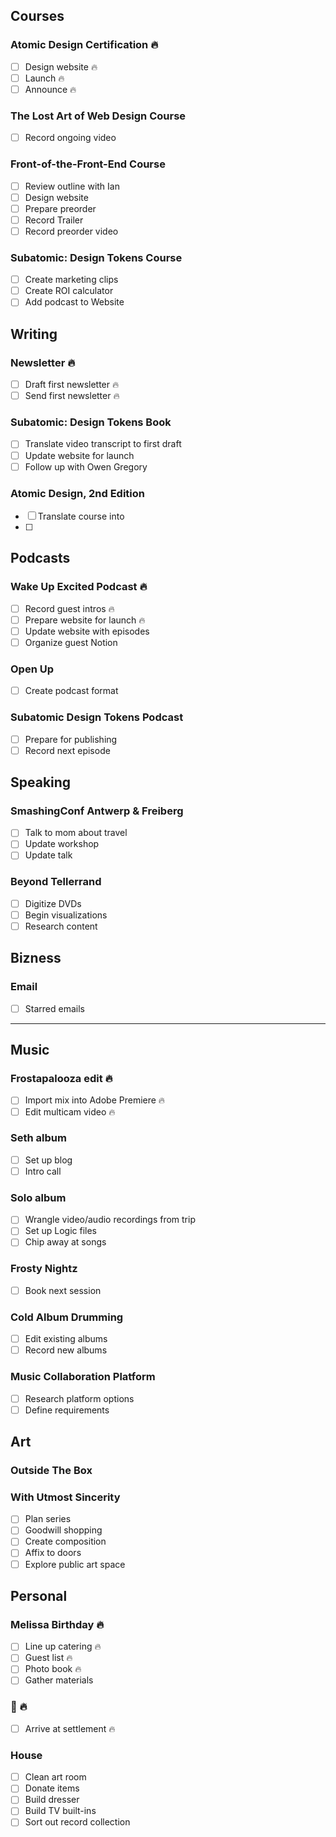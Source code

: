 ## Courses

### Atomic Design Certification 🔥

- [ ] Design website 🔥
- [ ] Launch 🔥
- [ ] Announce 🔥

### The Lost Art of Web Design Course

- [ ] Record ongoing video

### Front-of-the-Front-End Course

- [ ] Review outline with Ian
- [ ] Design website
- [ ] Prepare preorder
- [ ] Record Trailer
- [ ] Record preorder video

### Subatomic: Design Tokens Course

- [ ] Create marketing clips
- [ ] Create ROI calculator
- [ ] Add podcast to Website

## Writing

### Newsletter 🔥 
- [ ] Draft first newsletter 🔥
- [ ] Send first newsletter 🔥

### Subatomic: Design Tokens Book

- [ ] Translate video transcript to first draft
- [ ] Update website for launch
- [ ] Follow up with Owen Gregory

### Atomic Design, 2nd Edition

- [ ] Translate course into 
- [ ] 

## Podcasts

### Wake Up Excited Podcast 🔥

- [ ] Record guest intros 🔥
- [ ] Prepare website for launch  🔥
- [ ] Update website with episodes
- [ ] Organize guest Notion

### Open Up

- [ ] Create podcast format

### Subatomic Design Tokens Podcast
- [ ] Prepare for publishing
- [ ] Record next episode

## Speaking

### SmashingConf Antwerp & Freiberg
- [ ] Talk to mom about travel
- [ ] Update workshop
- [ ] Update talk

### Beyond Tellerrand
- [ ] Digitize DVDs
- [ ] Begin visualizations
- [ ] Research content

## Bizness

### Email 
- [ ] Starred emails

---

## Music

### Frostapalooza edit 🔥
- [ ] Import mix into Adobe Premiere  🔥
- [ ] Edit multicam video  🔥

### Seth album
- [ ] Set up blog
- [ ] Intro call

### Solo album
- [ ] Wrangle video/audio recordings from trip
- [ ] Set up Logic files
- [ ] Chip away at songs

### Frosty Nightz
- [ ] Book next session

### Cold Album Drumming
- [ ] Edit existing albums
- [ ] Record new albums

### Music Collaboration Platform

- [ ] Research platform options
- [ ] Define requirements

## Art

### Outside The Box

### With Utmost Sincerity

- [ ] Plan series
- [ ] Goodwill shopping
- [ ] Create composition
- [ ] Affix to doors
- [ ] Explore public art space

## Personal

### Melissa Birthday 🔥
- [ ] Line up catering 🔥
- [ ] Guest list 🔥
- [ ] Photo book 🔥
- [ ] Gather materials

### 💩 🔥
- [ ] Arrive at settlement 🔥

### House 
- [ ] Clean art room
- [ ] Donate items
- [ ] Build dresser
- [ ] Build TV built-ins
- [ ] Sort out record collection
